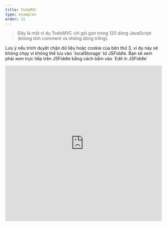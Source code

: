 ```yaml
---
title: TodoMVC
type: examples
order: 11
---
```


> Đây là một ví dụ TodoMVC chỉ gói gọn trong 120 dòng JavaScript (không tính comment và những dòng trống).

<p class="tip">Lưu ý nếu trình duyệt chặn dữ liệu hoặc cookie của bên thứ 3, ví dụ này sẽ không chạy vì không thể lưu vào `localStorage` từ JSFiddle. Bạn sẽ xem phải xem trực tiếp trên JSFiddle bằng cách bấm vào `Edit in JSFiddle`</p>

<iframe width="100%" height="500" src="https://jsfiddle.net/yyx990803/4dr2fLb7/embedded/result,html,js,css" allowfullscreen="allowfullscreen" frameborder="0"></iframe>
